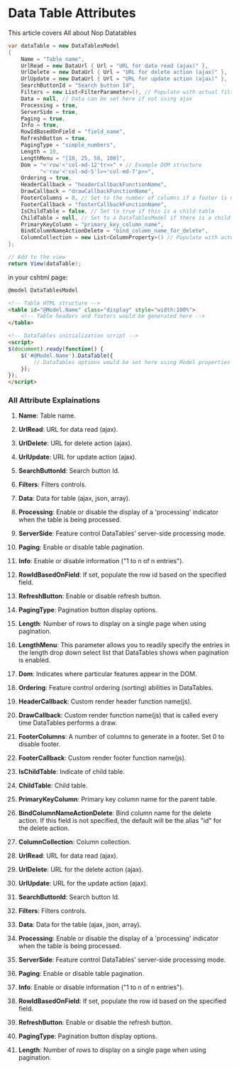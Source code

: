 # Data Table Attributes
This article covers All about Nop Datatables
```csharp
var dataTable = new DataTablesModel
{
    Name = "Table name",
    UrlRead = new DataUrl { Url = "URL for data read (ajax)" },
    UrlDelete = new DataUrl { Url = "URL for delete action (ajax)" },
    UrlUpdate = new DataUrl { Url = "URL for update action (ajax)" },
    SearchButtonId = "Search button Id",
    Filters = new List<FilterParameter>(), // Populate with actual filters
    Data = null, // Data can be set here if not using ajax
    Processing = true,
    ServerSide = true,
    Paging = true,
    Info = true,
    RowIdBasedOnField = "field_name",
    RefreshButton = true,
    PagingType = "simple_numbers",
    Length = 10,
    LengthMenu = "[10, 25, 50, 100]",
    Dom = "<'row'<'col-md-12'tr>>" + // Example DOM structure
          "<'row'<'col-md-5'l><'col-md-7'p>>",
    Ordering = true,
    HeaderCallback = "headerCallbackFunctionName",
    DrawCallback = "drawCallbackFunctionName",
    FooterColumns = 0, // Set to the number of columns if a footer is needed
    FooterCallback = "footerCallbackFunctionName",
    IsChildTable = false, // Set to true if this is a child table
    ChildTable = null, // Set to a DataTablesModel if there is a child table
    PrimaryKeyColumn = "primary_key_column_name",
    BindColumnNameActionDelete = "bind_column_name_for_delete",
    ColumnCollection = new List<ColumnProperty>() // Populate with actual column properties
};

// Add to the view
return View(dataTable);
```

in your cshtml page:
```html
@model DataTablesModel

<!-- Table HTML structure -->
<table id="@Model.Name" class="display" style="width:100%">
    <!-- Table headers and footers would be generated here -->
</table>

<!-- DataTables initialization script -->
<script>
$(document).ready(function() {
    $('#@Model.Name').DataTable({
        // DataTables options would be set here using Model properties
    });
});
</script>

```
### All Attribute Explainations
1. **Name**: Table name.
2. **UrlRead**: URL for data read (ajax).
3. **UrlDelete**: URL for delete action (ajax).
4. **UrlUpdate**: URL for update action (ajax).
5. **SearchButtonId**: Search button Id.
6. **Filters**: Filters controls.
7. **Data**: Data for table (ajax, json, array).
8. **Processing**: Enable or disable the display of a 'processing' indicator when the table is being processed.
9. **ServerSide**: Feature control DataTables' server-side processing mode.
10. **Paging**: Enable or disable table pagination.
11. **Info**: Enable or disable information ("1 to n of n entries").
12. **RowIdBasedOnField**: If set, populate the row id based on the specified field.
13. **RefreshButton**: Enable or disable refresh button.
14. **PagingType**: Pagination button display options.
15. **Length**: Number of rows to display on a single page when using pagination.
16. **LengthMenu**: This parameter allows you to readily specify the entries in the length drop down select list that DataTables shows when pagination is enabled.
17. **Dom**: Indicates where particular features appear in the DOM.
18. **Ordering**: Feature control ordering (sorting) abilities in DataTables.
19. **HeaderCallback**: Custom render header function name(js).
20. **DrawCallback**: Custom render function name(js) that is called every time DataTables performs a draw.

21. **FooterColumns**: A number of columns to generate in a footer. Set 0 to disable footer.
22. **FooterCallback**: Custom render footer function name(js).
23. **IsChildTable**: Indicate of child table.
24. **ChildTable**: Child table.
25. **PrimaryKeyColumn**: Primary key column name for the parent table.
26. **BindColumnNameActionDelete**: Bind column name for the delete action. If this field is not specified, the default will be the alias "id" for the delete action.
27. **ColumnCollection**: Column collection.
28. **UrlRead**: URL for data read (ajax).
29. **UrlDelete**: URL for the delete action (ajax).
30. **UrlUpdate**: URL for the update action (ajax).
31. **SearchButtonId**: Search button Id.
32. **Filters**: Filters controls.
33. **Data**: Data for the table (ajax, json, array).
34. **Processing**: Enable or disable the display of a 'processing' indicator when the table is being processed.
35. **ServerSide**: Feature control DataTables' server-side processing mode.
36. **Paging**: Enable or disable table pagination.
37. **Info**: Enable or disable information ("1 to n of n entries").
38. **RowIdBasedOnField**: If set, populate the row id based on the specified field.
39. **RefreshButton**: Enable or disable the refresh button.
40. **PagingType**: Pagination button display options.
41. **Length**: Number of rows to display on a single page when using pagination.





